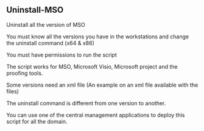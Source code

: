 ## Uninstall-MSO

Uninstall all the version of MSO

You must know all the versions you have in the workstations and change the uninstall command  (x64 & x86)

You must have permissions to run the script

The script works for MSO, Microsoft Visio, Microsoft project and the proofing tools.

Some versions need an xml file (An example on an xml file available with the files)

The uninstall command is different from one version to another.

You can use one of the central management applications to deploy this script for all the domain.
